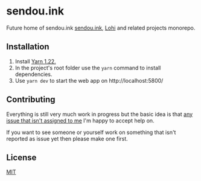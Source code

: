 # sendou.ink

Future home of sendou.ink [sendou.ink](https://sendou.ink/), [Lohi](https://github.com/Sendouc/lohi) and related projects monorepo.

## Installation

1. Install [Yarn 1.22.](https://classic.yarnpkg.com/en/docs/install)
2. In the project's root folder use the `yarn` command to install dependencies.
3. Use `yarn dev` to start the web app on http://localhost:5800/

## Contributing

Everything is still very much work in progress but the basic idea is that [any issue that isn't assigned to me](https://github.com/Sendouc/sendou-ink-mono/issues?q=is%3Aissue+is%3Aopen+no%3Aassignee+-label%3Ablocked) I'm happy to accept help on.

If you want to see someone or yourself work on something that isn't reported as issue yet then please make one first.

## License

[MIT](https://choosealicense.com/licenses/mit/)
